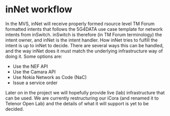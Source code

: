 # inNet workflow
In the MVS, inNet will receive properly formed rsource level TM Forum formatted intents that follows the 5G4DATA use case template for network intents from inSwitch. inSwitch is therefore (in TM Forum terminology) the intent owner, and inNet is the intent handler. How inNet tries to fulfill the intent is up to inNet to decide. There are several ways this can be handled, and the way inNet does it must match the underlying infrastructure way of doing it. Some options are:
 - Use the NEF API
 - Use the Camara API
 - Use Nokia Network as Code (NaC)
 - Issue a service order

 Later on in the project we will hopefully provide live (lab) infrastructure that can be used. We are currently restructuring our iCora (and renamed it to Telenor Open Lab) and the details of what it will support is yet to be decided.
